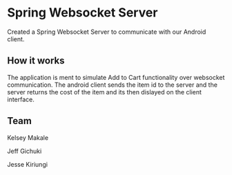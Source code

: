 # Spring Websocket Server 
Created a Spring Websocket Server to communicate with our Android client.

## How it works
The application is ment to simulate Add to Cart functionality over websocket communication.
The android client sends the item id to the server and the server returns the cost of the item and its then dislayed on the client interface.

## Team
Kelsey Makale 

Jeff Gichuki

Jesse Kiriungi
